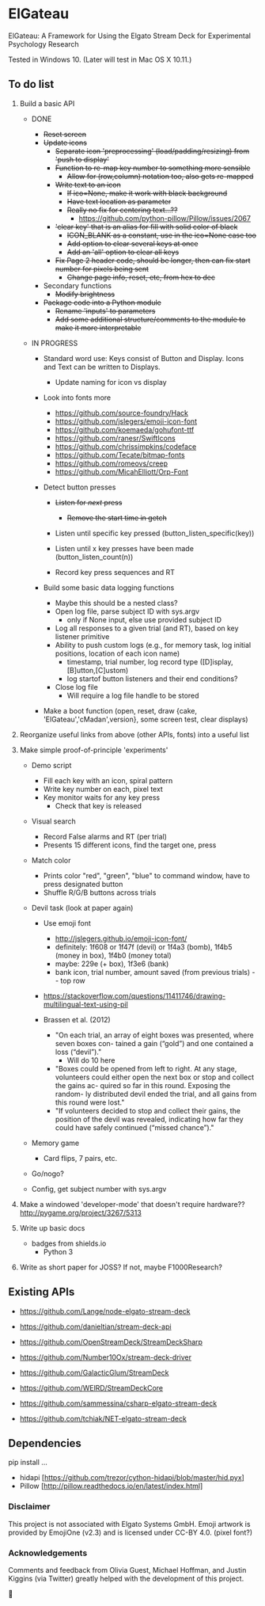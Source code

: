 # ElGateau
ElGateau: A Framework for Using the Elgato Stream Deck for Experimental Psychology Research

Tested in Windows 10.
(Later will test in Mac OS X 10.11.)

## To do list

1. Build a basic API
	- DONE
		- ~~Reset screen~~
		- ~~Update icons~~
			+ ~~Separate icon 'preprocessing' (load/padding/resizing) from 'push to display'~~
			+ ~~Function to re-map key number to something more sensible~~
				- ~~Allow for (row,column) notation too, also gets re-mapped~~
			+ ~~Write text to an icon~~
				* ~~If ico=None, make it work with black background~~
				* ~~Have text location as parameter~~ 
				* ~~Really no fix for centering text...??~~
					+ https://github.com/python-pillow/Pillow/issues/2067
			+ ~~'clear key' that is an alias for fill with solid color of black~~
				- ~~ICON_BLANK as a constant, use in the ico=None case too~~
				- ~~Add option to clear several keys at once~~
				- ~~Add an 'all' option to clear all keys~~
			- ~~Fix Page 2 header code, should be longer, then can fix start number for pixels being sent~~
				+ ~~Change page info, reset, etc, from hex to dec~~
		- Secondary functions
			+ ~~Modify brightness~~
		- ~~Package code into a Python module~~
			+ ~~Rename 'inputs' to parameters~~
			+ ~~Add some additional structure/comments to the module to make it more interpretable~~

	- IN PROGRESS
		- Standard word use: Keys consist of Button and Display. Icons and Text can be written to Displays.
			- Update naming for icon vs display

		- Look into fonts more
			- https://github.com/source-foundry/Hack
			- https://github.com/jslegers/emoji-icon-font
			- https://github.com/koemaeda/gohufont-ttf
			- https://github.com/ranesr/SwiftIcons
			- https://github.com/chrissimpkins/codeface
			- https://github.com/Tecate/bitmap-fonts
			- https://github.com/romeovs/creep
			- https://github.com/MicahElliott/Orp-Font

		- Detect button presses
			+ ~~Listen for *next* press~~
				* ~~Remove the start time in getch~~

			+ Listen until specific key pressed (button_listen_specific(key))
			+ Listen until x key presses have been made (button_listen_count(n))
			+ Record key press sequences and RT

		- Build some basic data logging functions
			+ Maybe this should be a nested class?
			+ Open log file, parse subject ID with sys.argv
				- only if None input, else use provided subject ID
			+ Log all responses to a given trial (and RT), based on key listener primitive
			+ Ability to push custom logs (e.g., for memory task, log initial positions, location of each icon name)
				* timestamp, trial number, log record type ([D]isplay,[B]utton,[C]ustom)
				* log startof button listeners and their end conditions?
			+ Close log file
				* Will require a log file handle to be stored

		- Make a boot function (open, reset, draw {cake, 'ElGateau','cMadan',version}, some screen test, clear displays)


1. Reorganize useful links from above (other APIs, fonts) into a useful list

1. Make simple proof-of-principle 'experiments'

	- Demo script
		+ Fill each key with an icon, spiral pattern
		+ Write key number on each, pixel text
		+ Key monitor waits for any key press
			* Check that key is released

	- Visual search
		+ Record False alarms and RT (per trial)
		+ Presents 15 different icons, find the target one, press

	- Match color
		+ Prints color "red", "green", "blue" to command window, have to press designated button
		+ Shuffle R/G/B buttons across trials

	- Devil task (look at paper again)
		+ Use emoji font
			* http://jslegers.github.io/emoji-icon-font/
			* definitely: 1f608 or 1f47f (devil) or 1f4a3 (bomb), 1f4b5 (money in box), 1f4b0 (money total) 
			* maybe: 229e (+ box), 1f3e6 (bank) 
			* bank icon, trial number, amount saved (from previous trials) -- top row
		+ https://stackoverflow.com/questions/11411746/drawing-multilingual-text-using-pil
		
		+ Brassen et al. (2012)
			* "On each trial, an array of eight boxes was presented, where seven boxes con- tained a gain (“gold”) and one contained a loss (“devil”)."
				- Will do 10 here
			* "Boxes could be opened from left to right. At any stage, volunteers could either open the next box or stop and collect the gains ac- quired so far in this round. Exposing the random- ly distributed devil ended the trial, and all gains from this round were lost."
			* "If volunteers decided to stop and collect their gains, the position of the devil was revealed, indicating how far they could have safely continued (“missed chance”)." 

	- Memory game
		+ Card flips, 7 pairs, etc.

	- Go/nogo?

	- Config, get subject number with sys.argv

1. Make a windowed 'developer-mode' that doesn't require hardware??
http://pygame.org/project/3267/5313

1. Write up basic docs
	- badges from shields.io
		+ Python 3

1. Write as short paper for JOSS? If not, maybe F1000Research?

## Existing APIs
- https://github.com/Lange/node-elgato-stream-deck
- https://github.com/danieltian/stream-deck-api

- https://github.com/OpenStreamDeck/StreamDeckSharp

- https://github.com/Number10Ox/stream-deck-driver
- https://github.com/GalacticGlum/StreamDeck
- https://github.com/WElRD/StreamDeckCore
- https://github.com/sammessina/csharp-elgato-stream-deck
- https://github.com/tchiak/NET-elgato-stream-deck


## Dependencies
pip install ...
- hidapi [https://github.com/trezor/cython-hidapi/blob/master/hid.pyx]
- Pillow [http://pillow.readthedocs.io/en/latest/index.html]

### Disclaimer

This project is not associated with Elgato Systems GmbH. 
Emoji artwork is provided by EmojiOne (v2.3) and is licensed under CC-BY 4.0.
(pixel font?)

### Acknowledgements

Comments and feedback from Olivia Guest, Michael Hoffman, and Justin Kiggins (via Twitter) greatly helped with the development of this project.

:cake: